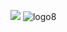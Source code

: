 ![][logo1]
![logo8]



[logo1]:(https://github.com/dbudakov/22.route/blob/master/image/OSPF_steps/1.png)
[logo2]: (https://github.com/dbudakov/22.route/blob/master/image/OSPF_steps/2.png)
[logo3]: (https://github.com/dbudakov/22.route/blob/master/image/OSPF_steps/3.png)
[logo4]: (https://github.com/dbudakov/22.route/blob/master/image/OSPF_steps/4.png)
[logo5]: (https://github.com/dbudakov/22.route/blob/master/image/OSPF_steps/5.png)
[logo6]: (https://github.com/dbudakov/22.route/blob/master/image/OSPF_steps/6.png)
[logo7]: (https://github.com/dbudakov/22.route/blob/master/image/OSPF_steps/7.png)
[logo8]:(https://github.com/dbudakov/22.route/blob/master/image/OSPF_steps/8.png)

